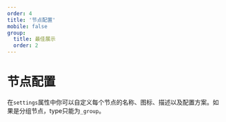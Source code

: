 ```yaml
---
order: 4
title: '节点配置'
mobile: false
group: 
  title: 最佳展示
  order: 2
---
```

# 节点配置

在`settings`属性中你可以自定义每个节点的名称、图标、描述以及配置方案。如果是分组节点，type只能为`_group`。

<code src="./demo/nodeSetting/index.tsx"></code>

